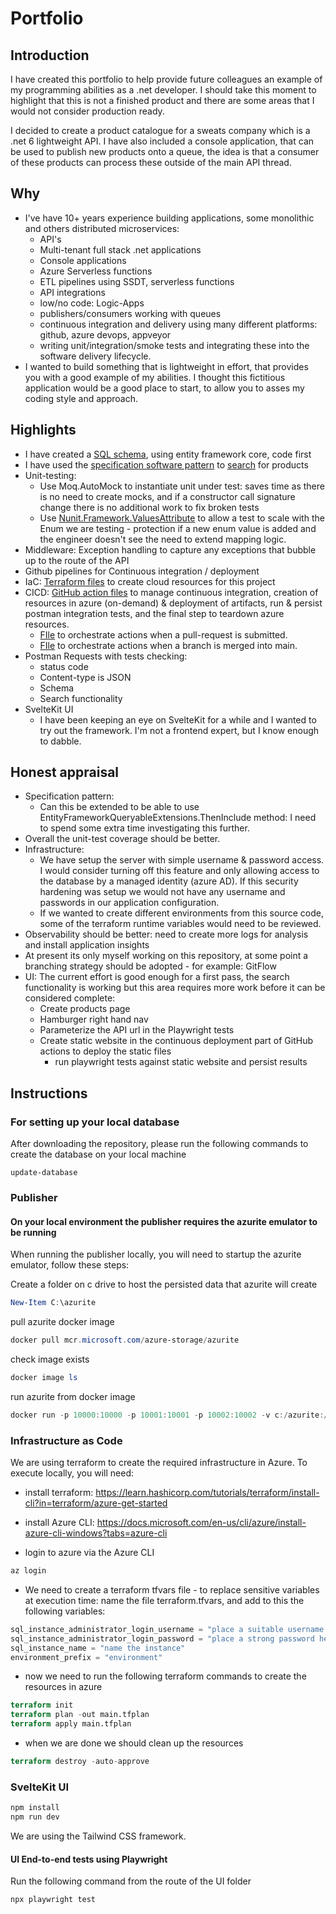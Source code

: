 # Portfolio

## Introduction

I have created this portfolio to help provide future colleagues an example of my programming abilities
as a .net developer. I should take this moment to highlight that this is not a finished product and there
are some areas that I would not consider production ready.

I decided to create a product catalogue for a sweats company which is a .net 6 lightweight API. I have also
included a console application, that can be used to publish new products onto a queue, the idea is that a
consumer of these products can process these outside of the main API thread.

## Why

* I've have 10+ years experience building applications, some monolithic and others distributed microservices:
  * API's
  * Multi-tenant full stack .net applications
  * Console applications
  * Azure Serverless functions
  * ETL pipelines using SSDT, serverless functions
  * API integrations
  * low/no code: Logic-Apps
  * publishers/consumers working with queues
  * continuous integration and delivery using many different platforms: github, azure devops, appveyor
  * writing unit/integration/smoke tests and integrating these into the software delivery lifecycle.
* I wanted to build something that is lightweight in effort, that provides you with a good example of my abilities.
I thought this fictitious application would be a good place to start, to allow you to asses my coding style and approach.

## Highlights

* I have created a [SQL schema](/Database/Models/), using entity framework core, code first
* I have used the [specification software pattern](/Database/SpecificationPattern/) to [search](/Database/Search/DatabaseSearchOrchestrator.cs) for products
* Unit-testing:
  * Use Moq.AutoMock to instantiate unit under test: saves time as there is no need to create mocks, and if a constructor call signature change there is no additional work to fix broken tests
  * Use  [Nunit.Framework.ValuesAttribute](/Database.Tests/Enums/MapEnumToEnum/MapProductToProductType/EnsureAllProductsAreMapped.Tests.cs#L11) to allow a test to scale with the Enum we are testing - protection if a new enum value is added and the engineer doesn't see the need to extend mapping logic.
* Middleware: Exception handling to capture any exceptions that bubble up to the route of the API
* Github pipelines for Continuous integration / deployment
* IaC: [Terraform files](/IaC/) to create cloud resources for this project
* CICD: [GitHub action files](/.github/workflows/) to manage continuous integration, creation of resources in azure (on-demand) & deployment of artifacts, run & persist postman integration tests, and the final step  to teardown azure resources.
  * [FIle](.github/workflows/main.pr.yml) to orchestrate actions when a pull-request is submitted.
  * [FIle](.github/workflows/main.yml) to orchestrate actions when a branch is merged into main.
* Postman Requests with tests checking:
  * status code
  * Content-type is JSON
  * Schema
  * Search functionality
* SvelteKit UI
  * I have been keeping an eye on SvelteKit for a while and I wanted to try out the framework. I'm not a frontend expert, but I know enough to dabble.  

## Honest appraisal

* Specification pattern:
  * Can this be extended to be able to use EntityFrameworkQueryableExtensions.ThenInclude method: I need to spend some extra time investigating this further.
* Overall the unit-test coverage should be better.
* Infrastructure:
  * We have setup the server with simple username & password access. I would consider turning off this feature and only allowing access to the database by a managed identity (azure AD). If this security hardening was setup we would not have any username and passwords in our application configuration.
  * If we wanted to create different environments from this source code, some of the terraform runtime variables would need to be reviewed.
* Observability should be better: need to create more logs for analysis and install application insights
* At present its only myself working on this repository, at some point a branching strategy should be adopted - for example: GitFlow
* UI: The current effort is good enough for a first pass, the search functionality is working but this area requires more work before it can be considered complete:
  * Create products page
  * Hamburger right hand nav
  * Parameterize the API url in the Playwright tests
  * Create static website in the continuous deployment part of GitHub actions to deploy the static files
    * run playwright tests against static website and persist results

## Instructions

### For setting up your local database

After downloading the repository, please run the following commands to create
the database on your local machine

```visual studio
update-database
```

### Publisher

#### On your local environment the publisher requires the azurite emulator to be running

When running the publisher locally, you will need to startup the azurite emulator,
follow these steps:

Create a folder on c drive to host the persisted data that azurite will create

```powershell
New-Item C:\azurite
```

pull azurite docker image

```powershell
docker pull mcr.microsoft.com/azure-storage/azurite
```

check image exists

```powershell
docker image ls
```

run azurite from docker image

```powershell
docker run -p 10000:10000 -p 10001:10001 -p 10002:10002 -v c:/azurite:/data mcr.microsoft.com/azure-storage/azurite
```

### Infrastructure as Code

We are using terraform to create the required infrastructure in Azure. To execute locally, you will need:

* install terraform: <https://learn.hashicorp.com/tutorials/terraform/install-cli?in=terraform/azure-get-started>

* install Azure CLI: <https://docs.microsoft.com/en-us/cli/azure/install-azure-cli-windows?tabs=azure-cli>

* login to azure via the Azure CLI

```powershell
az login
```

* We need to create a terraform tfvars file - to replace sensitive variables at execution time: name the file terraform.tfvars, and add to this the following variables:

```terraform
sql_instance_administrator_login_username = "place a suitable username here"
sql_instance_administrator_login_password = "place a strong password here"
sql_instance_name = "name the instance"
environment_prefix = "environment"
```

* now we need to run the following terraform commands to create the resources in azure

```terraform
terraform init
terraform plan -out main.tfplan
terraform apply main.tfplan
```

* when we are done we should clean up the resources

```terraform
terraform destroy -auto-approve
```

### SvelteKit UI

```powershell
npm install
npm run dev
```

We are using the Tailwind CSS framework.

#### UI End-to-end tests using Playwright

Run the following command from the route of the UI folder

```powershell
npx playwright test
```
